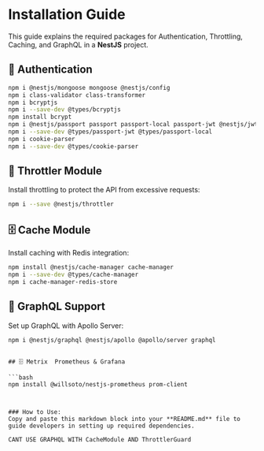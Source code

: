 # Installation Guide

This guide explains the required packages for Authentication, Throttling, Caching, and GraphQL in a **NestJS** project.

## 🔐 Authentication

```bash
npm i @nestjs/mongoose mongoose @nestjs/config
npm i class-validator class-transformer
npm i bcryptjs
npm i --save-dev @types/bcryptjs
npm install bcrypt
npm i @nestjs/passport passport passport-local passport-jwt @nestjs/jwt
npm i --save-dev @types/passport-jwt @types/passport-local
npm i cookie-parser
npm i --save-dev @types/cookie-parser
```

## 🚦 Throttler Module

Install throttling to protect the API from excessive requests:

```bash
npm i --save @nestjs/throttler
```

## 🗄️ Cache Module

Install caching with Redis integration:

```bash
npm install @nestjs/cache-manager cache-manager
npm i --save-dev @types/cache-manager
npm i cache-manager-redis-store
```

## 🚀 GraphQL Support

Set up GraphQL with Apollo Server:

```bash
npm i @nestjs/graphql @nestjs/apollo @apollo/server graphql
```
```

## 🗄️ Metrix  Prometheus & Grafana

```bash
npm install @willsoto/nestjs-prometheus prom-client
```
```


### How to Use:
Copy and paste this markdown block into your **README.md** file to guide developers in setting up required dependencies.

CANT USE GRAPHQL WITH CacheModule AND ThrottlerGuard